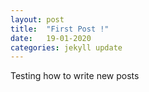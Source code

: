 ```yaml
---
layout: post
title:  "First Post !"
date:   19-01-2020
categories: jekyll update
---
```


Testing how to write new posts
